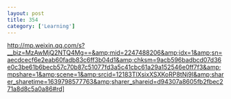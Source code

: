 ```yaml
---
layout: post
title: 354
category: ['Learning']
---
```


http://mp.weixin.qq.com/s?__biz=MzAwMjQ2NTQ4Mg==&amp;mid=2247488206&amp;idx=1&amp;sn=aecdcecf6e2eab60fadb83c6ff3b04d1&amp;chksm=9acb596badbcd07d36e0c3be61b6becb57c70b87c51077fd3a5c41cbc61a29a152546e0ff7f3&amp;mpshare=1&amp;scene=1&amp;srcid=12183TlXsixXSXKoRP8tNj9I&amp;sharer_sharetime=1639798577763&amp;sharer_shareid=d94307a8605fb2fbec271a8d8c5a0a86#rd]


